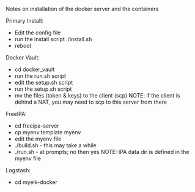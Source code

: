 Notes on installation of the docker server and the containers

Primary Install:
- Edit the config file
- run the install script ./install.sh
- reboot

Docker Vault:
- cd docker_vault
- run the run.sh script
- edit the setup.sh script
- run the setup.sh script
- mv the files (token & keys) to the client (scp)
   NOTE: if the client is dehind a NAT, you may need to 
         scp to this server from there

FreeIPA:
- cd freeipa-server
- cp myenv.template myenv
- edit the myenv file
- ./build.sh - this may take a while
- ./run.sh - at prompts;  no then  yes
NOTE: IPA data dir  is defined in the myenv file

Logstash:
- cd myelk-docker
